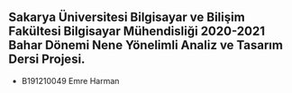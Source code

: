 ## Sakarya Üniversitesi Bilgisayar ve Bilişim Fakültesi Bilgisayar Mühendisliği 2020-2021 Bahar Dönemi Nene Yönelimli Analiz ve Tasarım Dersi Projesi.

- B191210049 Emre Harman
